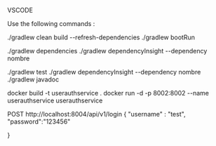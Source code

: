 VSCODE

Use the following commands :

./gradlew clean build --refresh-dependencies
./gradlew bootRun

./gradlew dependencies
./gradlew dependencyInsight --dependency nombre

./gradlew test
./gradlew dependencyInsight --dependency nombre
./gradlew javadoc

docker build -t userauthservice .
docker run -d -p 8002:8002 --name userauthservice userauthservice



POST http://localhost:8004/api/v1/login
{
  "username" : "test",
  "password":"123456"

}